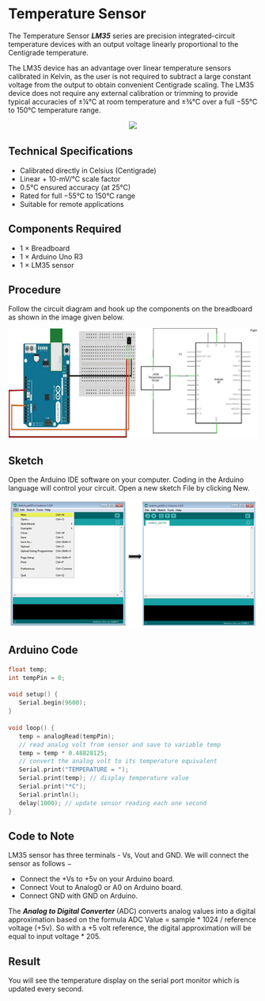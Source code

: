 # Temperature Sensor 
The Temperature Sensor ***LM35*** series are precision integrated-circuit temperature devices with an output voltage linearly proportional to the Centigrade temperature.

The LM35 device has an advantage over linear temperature sensors calibrated in Kelvin, as the user is not required to subtract a large constant voltage from the output to obtain convenient Centigrade scaling. The LM35 device does not require any external calibration or trimming to provide typical accuracies of ±¼°C at room temperature and ±¾°C over a full −55°C to 150°C temperature range.
<p align="center">
<img src="/1.Arduino%20Programming/1.%20Dataset/lm35_device.jpg"/>
   </p>

## Technical Specifications
 - Calibrated directly in Celsius (Centigrade)
 - Linear + 10-mV/°C scale factor
 - 0.5°C ensured accuracy (at 25°C)
 - Rated for full −55°C to 150°C range
- Suitable for remote applications
  
## Components Required
 - 1 × Breadboard
 - 1 × Arduino Uno R3
 - 1 × LM35 sensor

## Procedure
Follow the circuit diagram and hook up the components on the breadboard as shown in the image given below.
<p align="center">
<img src="/1.Arduino%20Programming/1.%20Dataset/temperature_sensor_circuit_connection.jpg"/>
</p>

## Sketch
Open the Arduino IDE software on your computer. Coding in the Arduino language will control your circuit. Open a new sketch File by clicking New.
<p align="center">
	<img src="https://github.com/A4sa/Arduino/blob/main/1.Arduino%20Programming/1.%20Dataset/sketch.jpg" />
</p>

## Arduino Code
```C
float temp;
int tempPin = 0;

void setup() {
   Serial.begin(9600);
}

void loop() {
   temp = analogRead(tempPin);
   // read analog volt from sensor and save to variable temp
   temp = temp * 0.48828125;
   // convert the analog volt to its temperature equivalent
   Serial.print("TEMPERATURE = ");
   Serial.print(temp); // display temperature value
   Serial.print("*C");
   Serial.println();
   delay(1000); // update sensor reading each one second
}
```

## Code to Note
LM35 sensor has three terminals - Vs, Vout and GND. We will connect the sensor as follows −

 - Connect the +Vs to +5v on your Arduino board.
 - Connect Vout to Analog0 or A0 on Arduino board.
 - Connect GND with GND on Arduino.
   
The ***Analog to Digital Converter*** (ADC) converts analog values into a digital approximation based on the formula ADC Value = sample * 1024 / reference voltage (+5v). So with a +5 volt reference, the digital approximation will be equal to input voltage * 205.

## Result
You will see the temperature display on the serial port monitor which is updated every second.

